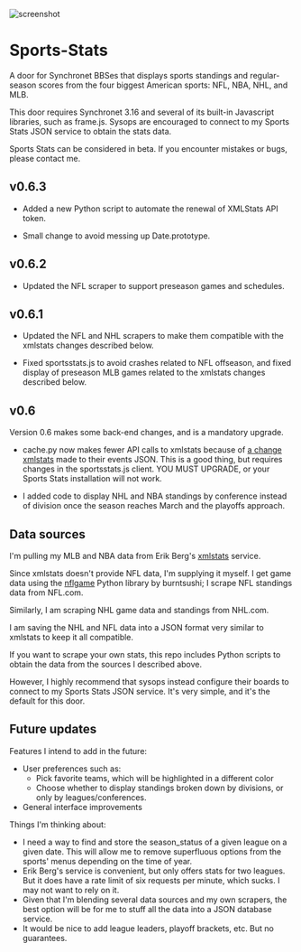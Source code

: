 ![screenshot](http://www.breakintochat.com/files/misc/sports-stats-animation.gif)

Sports-Stats
============

A door for Synchronet BBSes that displays sports standings and regular-season scores from the four biggest American sports: NFL, NBA, NHL, and MLB.

This door requires Synchronet 3.16 and several of its built-in Javascript libraries, such as frame.js. Sysops are encouraged to connect to my Sports Stats JSON service to obtain the stats data.

Sports Stats can be considered in beta. If you encounter mistakes or bugs, please contact me.


v0.6.3
---------------

* Added a new Python script to automate the renewal of XMLStats API token.

* Small change to avoid messing up Date.prototype.

v0.6.2
---------------

* Updated the NFL scraper to support preseason games and schedules.

v0.6.1
---------------

* Updated the NFL and NHL scrapers to make them compatible with the xmlstats changes described below.

* Fixed sportsstats.js to avoid crashes related to NFL offseason, and fixed display of preseason MLB games related to the xmlstats changes described below.

v0.6
---------------

Version 0.6 makes some back-end changes, and is a mandatory upgrade.

* cache.py now makes fewer API calls to xmlstats because of [a change xmlstats](https://erikberg.com/api/issues/158) made to their events JSON. This is a good thing, but requires changes in the sportsstats.js client. YOU MUST UPGRADE, or your Sports Stats installation will not work.

* I added code to display NHL and NBA standings by conference instead of division once the season reaches March and the playoffs approach.


Data sources
---------------

I'm pulling my MLB and NBA data from Erik Berg's [xmlstats](https://erikberg.com/api) service. 

Since xmlstats doesn't provide NFL data, I'm supplying it myself. I get game data using the [nflgame](https://github.com/BurntSushi/nflgame/) Python library by burntsushi; I scrape NFL standings data from NFL.com. 

Similarly, I am scraping NHL game data and standings from NHL.com.

I am saving the NHL and NFL data into a JSON format very similar to xmlstats to keep it all compatible.

If you want to scrape your own stats, this repo includes Python scripts to obtain the data from the sources I described above.

However, I highly recommend that sysops instead configure their boards to connect to my Sports Stats JSON service. It's very simple, and it's the default for this door.


Future updates
---------------

Features I intend to add in the future:

* User preferences such as:
  * Pick favorite teams, which will be highlighted in a different color
  * Choose whether to display standings broken down by divisions, or only by leagues/conferences.
* General interface improvements

Things I'm thinking about:

* I need a way to find and store the season_status of a given league on a given date. This will allow me to remove superfluous options from the sports' menus depending on the time of year.
* Erik Berg's service is convenient, but only offers stats for two leagues. But it does have a rate limit of six requests per minute, which sucks. I may not want to rely on it.
* Given that I'm blending several data sources and my own scrapers, the best option will be for me to stuff all the data into a JSON database service.
* It would be nice to add league leaders, playoff brackets, etc. But no guarantees. 